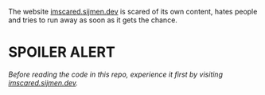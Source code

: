 The website [imscared.sijmen.dev](https://imscared.sijmen.dev) is scared of its own content, hates people and tries to run away as soon as it gets the chance.

# SPOILER ALERT 
_Before reading the code in this repo, experience it first by visiting [imscared.sijmen.dev](https://imscared.sijmen.dev)._
